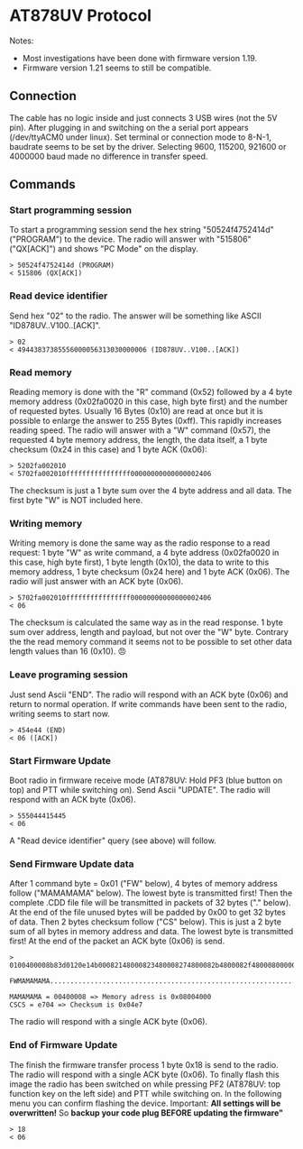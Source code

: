 # AT878UV Protocol

Notes: 
- Most investigations have been done with firmware version 1.19.
- Firmware version 1.21 seems to still be compatible.

## Connection
The cable has no logic inside and just connects 3 USB wires (not the 5V pin). After plugging in and switching on the a serial port appears (/dev/ttyACM0 under linux).
Set terminal or connection mode to 8-N-1, baudrate seems to be set by the driver. Selecting 9600, 115200, 921600 or 4000000 baud made no difference in transfer speed.

## Commands

### Start programming session

To start a programming session send the hex string "50524f4752414d" ("PROGRAM") to the device. The radio will answer with "515806" ("QX[ACK]") and shows "PC Mode" on the display.

```
> 50524f4752414d (PROGRAM)
< 515806 (QX[ACK])
```

### Read device identifier

Send hex "02" to the radio. The answer will be something like ASCII "ID878UV..V100..[ACK]".
```
> 02
< 49443837385556000056313030000006 (ID878UV..V100..[ACK])
```

### Read memory

Reading memory is done with the "R" command (0x52) followed by a 4 byte memory address (0x02fa0020 in this case, high byte first) and the number of requested bytes. Usually 16 Bytes (0x10) are read at once but it is possible to enlarge the answer to 255 Bytes (0xff). This rapidly increases reading speed. The radio will answer with a "W" command (0x57), the requested 4 byte memory address, the length, the data itself, a 1 byte checksum (0x24 in this case) and 1 byte ACK (0x06):

```
> 5202fa002010
< 5702fa002010ffffffffffffffff00000000000000002406
```
The checksum is just a 1 byte sum over the 4 byte address and all data. The first byte "W" is NOT included here.

### Writing memory

Writing memory is done the same way as the radio response to a read request: 1 byte "W" as write command, a 4 byte address (0x02fa0020 in this case, high byte first), 1 byte length (0x10), the data to write to this memory address, 1 byte checksum (0x24 here) and 1 byte ACK (0x06). The radio will just answer with an ACK byte (0x06).
```
> 5702fa002010ffffffffffffffff00000000000000002406
< 06
```
The checksum is calculated the same way as in the read response. 1 byte sum over address, length and payload, but not over the "W" byte. Contrary the the read memory command it seems not to be possible to set other data length values than 16 (0x10). :angry:

### Leave programing session

Just send Ascii "END". The radio will respond with an ACK byte (0x06) and return to normal operation. If write commands have been sent to the radio, writing seems to start now.

```
> 454e44 (END)
< 06 ([ACK])
```
### Start Firmware Update

Boot radio in firmware receive mode (AT878UV: Hold PF3 (blue button on top) and PTT while switching on). Send Ascii "UPDATE". The radio will respond with an ACK byte (0x06).

```
> 555044415445
< 06
```
A "Read device identifier" query (see above) will follow.

### Send Firmware Update data

After 1 command byte = 0x01 ("FW" below), 4 bytes of memory address follow ("MAMAMAMA" below). The lowest byte is transmitted first! Then the complete .CDD file file will be transmitted in packets of 32 bytes ("." below). At the end of the file unused bytes will be padded by 0x00 to get 32 bytes of data. Then 2 bytes checksum follow ("CS" below). This is just a 2 byte sum of all bytes in memory address and data. The lowest byte is transmitted first! At the end of the packet an ACK byte (0x06) is send.

```
> 0100400008b83d0120e14b00082148000823480008274800082b4800082f48000800000000e70406
  FWMAMAMAMA................................................................CSCS06

MAMAMAMA = 00400008 => Memory adress is 0x08004000
CSCS = e704 => Checksum is 0x04e7
```

The radio will respond with a single ACK byte (0x06).

### End of Firmware Update

The finish the firmware transfer process 1 byte 0x18 is send to the radio. The radio will respond with a single ACK byte (0x06). To finally flash this image the radio has been switched on while pressing PF2 (AT878UV: top function key on the left side) and PTT while switching on. In the following menu you can confirm flashing the device. Important: **All settings will be overwritten!** So **backup your code plug BEFORE updating the firmware"**

```
> 18
< 06
```
